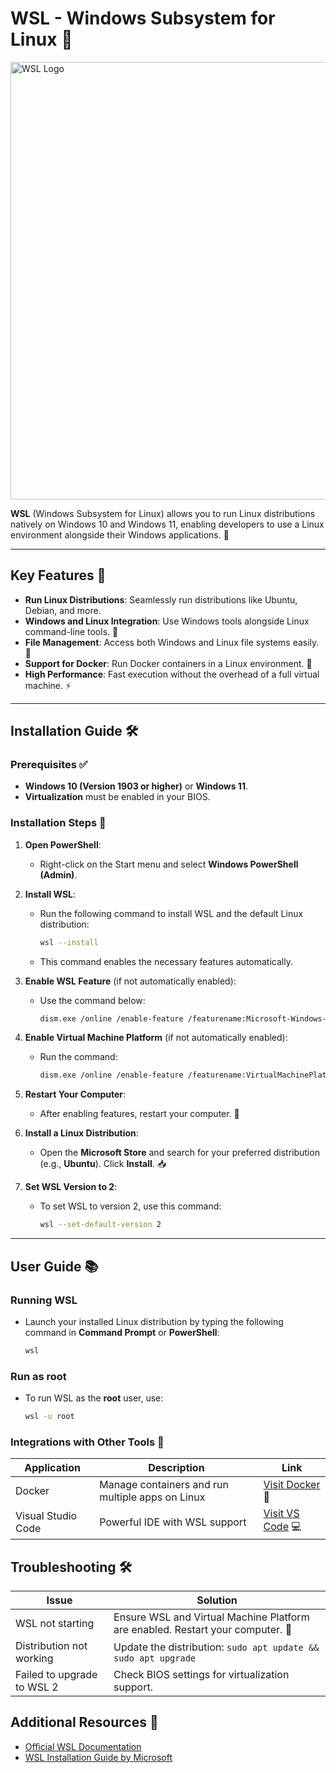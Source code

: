 # WSL - Windows Subsystem for Linux 🐧

<img src="https://github.com/user-attachments/assets/aaeed8ed-65a0-4495-a906-3ad85db3aff8" alt="WSL Logo" width="700"/>

**WSL** (Windows Subsystem for Linux) allows you to run Linux distributions natively on Windows 10 and Windows 11, enabling developers to use a Linux environment alongside their Windows applications. 🌟

---

## Key Features 🌟

- **Run Linux Distributions**: Seamlessly run distributions like Ubuntu, Debian, and more.
- **Windows and Linux Integration**: Use Windows tools alongside Linux command-line tools. 🔄
- **File Management**: Access both Windows and Linux file systems easily. 📁
- **Support for Docker**: Run Docker containers in a Linux environment. 🐳
- **High Performance**: Fast execution without the overhead of a full virtual machine. ⚡

---

## Installation Guide 🛠️

### Prerequisites ✅

- **Windows 10 (Version 1903 or higher)** or **Windows 11**.
- **Virtualization** must be enabled in your BIOS.

### Installation Steps 🚀

1. **Open PowerShell**:
   - Right-click on the Start menu and select **Windows PowerShell (Admin)**.

2. **Install WSL**:
   - Run the following command to install WSL and the default Linux distribution:
     ```bash
     wsl --install
     ```

   - This command enables the necessary features automatically.

3. **Enable WSL Feature** (if not automatically enabled):
   - Use the command below:
     ```bash
     dism.exe /online /enable-feature /featurename:Microsoft-Windows-Subsystem-Linux /all /norestart
     ```

4. **Enable Virtual Machine Platform** (if not automatically enabled):
   - Run the command:
     ```bash
     dism.exe /online /enable-feature /featurename:VirtualMachinePlatform /all /norestart
     ```

5. **Restart Your Computer**:
   - After enabling features, restart your computer. 🔄

6. **Install a Linux Distribution**:
   - Open the **Microsoft Store** and search for your preferred distribution (e.g., **Ubuntu**). Click **Install**. 📥

7. **Set WSL Version to 2**:
   - To set WSL to version 2, use this command:
     ```bash
     wsl --set-default-version 2
     ```

---

## User Guide 📚

### Running WSL

- Launch your installed Linux distribution by typing the following command in **Command Prompt** or **PowerShell**:
  ```bash
  wsl
### Run as root

- To run WSL as the **root** user, use:
  ```bash
  wsl -u root                        

### Integrations with Other Tools 🔗

| Application              | Description                                             | Link                      |
|--------------------------|---------------------------------------------------------|---------------------------|
| Docker                   | Manage containers and run multiple apps on Linux       | [Visit Docker](https://www.docker.com/) 🐳 |
| Visual Studio Code       | Powerful IDE with WSL support                          | [Visit VS Code](https://code.visualstudio.com/) 💻 |


## Troubleshooting 🛠️

| Issue                      | Solution                                               |
|----------------------------|-------------------------------------------------------|
| WSL not starting           | Ensure WSL and Virtual Machine Platform are enabled. Restart your computer. 🔄 |
| Distribution not working   | Update the distribution: `sudo apt update && sudo apt upgrade` |
| Failed to upgrade to WSL 2 | Check BIOS settings for virtualization support.      |

## Additional Resources 📖

- [Official WSL Documentation](https://docs.microsoft.com/en-us/windows/wsl/)
- [WSL Installation Guide by Microsoft](https://docs.microsoft.com/en-us/windows/wsl/install)



